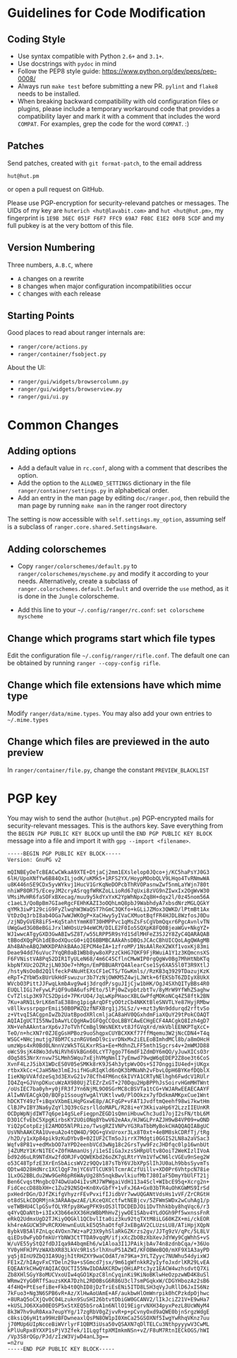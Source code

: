Guidelines for Code Modification
================================

Coding Style
------------

* Use syntax compatible with Python `2.6+` and `3.1+`.
* Use docstrings with `pydoc` in mind
* Follow the PEP8 style guide: https://www.python.org/dev/peps/pep-0008/
* Always run `make test` before submitting a new PR. `pylint` and `flake8` needs to be installed.
* When breaking backward compatibility with old configuration files or plugins,
  please include a temporary workaround code that provides a compatibility
  layer and mark it with a comment that includes the word `COMPAT`.  For
  examples, grep the code for the word `COMPAT`. :)


Patches
-------

Send patches, created with `git format-patch`, to the email address

    hut@hut.pm

or open a pull request on GitHub.

Please use PGP-encryption for security-relevand patches or messages.  The UIDs
of my key are `huterich <hut@lavabit.com>` and `hut <hut@hut.pm>`, my
fingerprint is `1E9B 36EC 051F F6F7 FFC9 69A7 F08C E1E2 00FB 5CDF` and my full
pubkey is at the very bottom of this file.


Version Numbering
-----------------

Three numbers, `A.B.C`, where
* `A` changes on a rewrite
* `B` changes when major configuration incompatibilities occur
* `C` changes with each release


Starting Points
---------------

Good places to read about ranger internals are:

* `ranger/core/actions.py`
* `ranger/container/fsobject.py`

About the UI:

* `ranger/gui/widgets/browsercolumn.py`
* `ranger/gui/widgets/browserview.py`
* `ranger/gui/ui.py`


Common Changes
==============

Adding options
--------------

* Add a default value in `rc.conf`, along with a comment that describes the option.
* Add the option to the `ALLOWED_SETTINGS` dictionary in the file
  `ranger/container/settings.py` in alphabetical order.
* Add an entry in the man page by editing `doc/ranger.pod`, then rebuild the man
  page by running `make man` in the ranger root directory

The setting is now accessible with `self.settings.my_option`, assuming self is a
subclass of `ranger.core.shared.SettingsAware`.


Adding colorschemes
-------------------

* Copy `ranger/colorschemes/default.py` to `ranger/colorschemes/myscheme.py`
  and modify it according to your needs.  Alternatively, create a subclass of
  `ranger.colorschemes.default.Default` and override the `use` method, as it is
  done in the `Jungle` colorscheme.

* Add this line to your `~/.config/ranger/rc.conf`:
  `set colorscheme myscheme`


Change which programs start which file types
--------------------------------------------

Edit the configuration file `~/.config/ranger/rifle.conf`.  The default one can
be obtained by running `ranger --copy-config rifle`.


Change which file extensions have which mime type
-------------------------------------------------

Modify `ranger/data/mime.types`.  You may also add your own entries to `~/.mime.types`


Change which files are previewed in the auto preview
----------------------------------------------------

In `ranger/container/file.py`, change the constant `PREVIEW_BLACKLIST`


PGP key
=======

You may wish to send the author (`hut@hut.pm`) PGP-encrypted mails for
security-relevant messages.  This is the authors key.  Save everything from the
`BEGIN PGP PUBLIC KEY BLOCK` up until the `END PGP PUBLIC KEY BLOCK` message
into a file and import it with `gpg --import <filename>`.

```
-----BEGIN PGP PUBLIC KEY BLOCK-----
Version: GnuPG v2

mQINBEyOeTcBEACwCWkaA9XTE+DtjaCj2mm1EXslelop0JQco+j/KC5haPsYJ0G3
6lH/UpoXNfYw6B84QxILjodK/uKMk5+1RFS2YX/HoypMOobQLV9LHqo4TvRNmwWA
u8K446nSE9CDx5yvWYkvj1HucV1GrKqNeDOPcbThRVOPasnwZwf5nmLaYWjn780t
nhiWP8OR75/EceyJM2cryASrqgfWRKZoLLioRd67qUxi8zVG9nZIwxIx2OgWvW30
VMsiMvHR6faSOFxBXecag/muu9y5kdYxYxK2YpWhNpxZq8H+dqx2l/0z45nom56A
c1aeL3/QoBpBm7GIaeRgcFEHhKAZI3oOQhLmQ8pbJ9WabhdyA7xbsdNrzMGLQGkY
qYMk3iwP129ciG9FyZlwqhW3WaQST7hGmC3QKfo+kGLiJZMox3QWKD/lPtmBt1Ax
VtDzOq3rbI8ab4OGa7wWJWKOgP+XaCHwy5yIVaCXMuotBqfFR4HJDL8WzfosJ0Du
/zjNDyGVER8iF5+Kq5tahtYmmK0T30HMPPvc1qMsZsFsCgVbmQqxr6PgcAvnlvTN
UWqGwd3G0BeBGiJrxlWHOsUz94eWCM/DILE2F0Io5SQXpK8FQ0BjeaWGv+NkgYZ+
WJ1wwcATgyGXD3GwABIwSZ8T/w55LRPP5R9sYd1SdlMHFeZ3SJ2Y8ZyC4QARAQAB
tBBodXQgPGh1dEBodXQucG0+iQI6BBMBCAAkAhsDBQsJCAcCBhUICQoLAgQWAgMB
Ah4BAheABQJWKKDPAhkBAAoJEPCM4eIA+1zfroMP/1NsAAlReX2WXf1voxKj83mi
Deae94dd76uVuc7YqQR0aB1WBb8yw8oXPzzCkHG7QKF9FjRWuiA1Y1z3KQmcnsXS
F6FVNistVA8Pq52DIR1TyULeN68/4m6C45CflnCMwWIP0rgQgWv0Bg7MhHtNbKTq
kbpNfXUc2OZRzjLN03Oe7+hMgn/EmPBBUARYQ4AlearCse1Sy6XA5Sl0T3R9XtlJ
/hstyNsOoBd2Q1lfeckP4NuHtEXsCF1eCTS/TGwKmls//RzKB3q3929TDazujKzK
eRpT+ZYbW5xBUrUkHdFswuzur3b7YzNjOWKM5Z4wjLJWtk+6fEKSbT6ZDIyX8UkX
WVcbO3PittJJFwqLkmbAvg9w4j3drqdP/sguJIjCjw1bHK/OgJ4SXhQITyBBs4R0
EUQLlIGi7eFywLPiQF9u0A6ufsPEto/5lPj0wZvpbtzbtTv/8yMrW9YfWhZ5aghw
CvTZlsLp3K97CS2Dpid+7PKrUO4/JqLwKpPHaocXBLGwPfqMOKoNCq4Z58ftk2BN
7Ku+aRN1L9rLK6mTaE388ng1pigArqDFtyOOtzCb4NKKtBleSNVTLYe87HyjRMbw
v8llkvssrpqprEmii50B0PWZQzfNFXBrg1jJ5LSz/v+mzt3yNn9ddurqd2rftvSo
z+VtvqISACgpnIwZb2UatBpodXRlcmljaCA8aHV0QGxhdmFiaXQuY29tPokCOAQT
AQIAIgUCTI55NwIbAwYLCQgHAwIGFQgCCQoLBBYCAwECHgECF4AACgkQ8Izh4gD7
XN+VehAAkntarXp6vJ7oTVhfCmBgl9WsNEKtvt8JfGVqXrd/mkVblEENKPTqXcC+
TeO/n+hcXN7r0ZJEgGsHPBoz9uoShqpxCUYBCXKKf77ffMqemu3W2jNcCDN4+T4q
WSGC+NHcjmutjg78bM7CsznRGV6mDl9civrDNxMx2iELEoBImhdMCl8b/a8mOHcH
umzWps4xR0Bd0LNnnVzWk5TGLKxrRSa+Ee+MdhnZLFF5mth1Sgcrs4v+2mWMJD88
oWcS9sjK48Wo3dvNiRVh6VkBGn60LcYT7ggo7T6mdF1ZdmDY6mQO/yJuwXICsO3r
dOq58S3NrXrnvw7SLMmh5Wqu7xEjhVMgNmlI7yEmwd79wqW6qEDEP2Z8oe3t6CoS
XvnF4LzJ5ibX1WDcES0V05eSMKk8rK9JS4h3ytpWvOOs+SI7OnggiIU4ed+jUKgx
rtbxXkCc+CJaH5Ne3lmEJsifHGuRIqKld6nQK3bMNaNh2vFbvLOpH6BYKefDQblX
IieKNpVVAfdzeSq3d3EXvG21v78Cfh4FM6nc6kIVYA1CRTyNElhgh6FwdcV1RUlr
IQ4Zq+GJVnpDKucuWzAX980UjZlEZrZxGT+270Dqu2HpBPPhJsSoirvHGmMHTWnt
/oUsIEC7ba0yh+y0jFR3fJYn6NjML9O0SGrMC8cBSVTa1tCG+VWJARwEEAECAAYF
AlIwNVEACgkQ0/BQFp1SsougYwgAlYUKtlvw0/PlOOkzx7yfDdkmAMKpxCue1Wnt
hDCKTY49zT+iBqxVXbmELHqPGxwE8p/ACFqGP+vFAT1JvdftmQeehf98wi7kwtHm
ClBJPvIBY3Na6yZqYl3Q39cGzsrlldoMAPL/R28i+eY3KkivaHp6Y2LzzIIEUnKR
OCDpWpNjdIWT7q6pe14gSLeFiegpnZEGD1sQmniHbuwChc3ud17ojI2sFN/tbL6M
D3O1CfvEbC5XpgKirbsKY2UOiONq8YbwV62eAAx/HJWGLPrAZJH9wB4VP09+wOND
YiQ2pCotpEzjE2AMOD5NlPRizo/TwsgRZIVNPvYG3RaTbbMyBokCHAQQAQIABgUC
UsVNhAAKCRA1UveuA2o4tQW4D/9QG+gVxUroxr3Lx8T0xt+4eBM8skCDRfTj/tRg
/h2D/y1xXp84pik9zKuDYbvB+02IUF2CTm5oJirrX7Mdgti0GGIS2LN8a2aVSac3
Wqfv8P81v+edMxbOO7aYPD2eenbVCd3wNg18c2GrsTyw9FzcJHDfqc0lp16wnbUt
j4ZUMzY1KrN1TEC+Z0fHAmanUsj/i1eSIiGaJxzsSHRpUltv8OoiT2WeKIzlIVoA
bd92d6uLR9NTdXw2fdORJFvQQWEKbd26oZK7gLRtrYVm1VfwCN6lcVGEu9nSeg2W
o53C48TpfzE3XrEnSbAicsWV2z9QQv187sTbY6VJbXPpSlIhJU0aLh9bbsSyvmTs
QDtw4D28HdNrc1XClQgF7mjYC6VTlCUK9lTcmrACzfUillv+XD0Pr6VhtpcN78ie
1LxOG2BBLdu2Ww9GeR6pR6WAyUg28h5nqkBwvlkiufMbTJ80IaF5DmyYbUlFT21j
Ben6CvqstMngbcQ74DwUaO4iIvsMJ7WPWgaiVdH113a4Scl+WIbcE95q+Xcrg2n+
FidCeccD88bXH+c1Zu292NSQ+Kn0XvGbfY+1vFxJ6A+Gx03bTR4uOhKGWMS9IrSd
pxHedrDGn/DJfZKifgVhyzrFEvPvxifIJidbVr7wwUQGANtVdsHs1vVF/ZrCRGtH
ot8dSLkCDQRMjnk3ARAAqwzAE/LKceQXCctfwtNEBjcv/5ZFWmSWDx2wCuhAg1/p
veTWBHU4ClpGSvfOLYRfpy8KwgPFK9sOS3lTDCDEDJOi1DvThhkbby8hqVqc6/r3
q4YvQDaNtb+i3IxX3b66eXX36HzWBbMhHvZjywOE1SAbv4YLdOGh9Pf5wxnssFnR
eRkQ2UdmxUgD2TJKiyOQGkl1QCbvlIta0iz3ku92tqTXtM8iLG60KZX+mi/ckEOR
kh4reAGUCW3PvRCRXHnwnEuULkE5Q5haOtfqFJxEBgAV2CLUzsLU8/ATiHpjXQpN
8ybkVB5AlFZnLqc4VOxn7Wz+aP23X9yhSlaRkGZKrzs2gv/JJTg9zV/qPc/5L8LV
qiEDs0wFybDfmkUrYbNW3CtTTDA9vqqM/ifjxXcZbOBzXbXevJdYWy9CgWhhS+vS
W/uVE55yStQ2fdDJIqa9A4bqmEh6/w1Aloa3I1JPAikjbAv74n8zdnbCqa/+36Uo
YV0yHFHJPVzWAXbXR83LkVc9R1s5rlhXnuP51AZWI/KFOBWeBQ0/mXF9X1A3ayPD
yq5j8InU9ZbQ3IA9UgjhItRHZXY9waCOdAT/m79Ka+3YLTZyyc7NUWhu54dyixWJ
FE1xZ/hIAgvFxCYDeln29a+sSGmcd7jsx/9m61gWfnkkR2yIyfoJxdrlKR29LvEA
EQEAAYkCHwQYAQIACQUCTI55NwIbDAAKCRDwjOHiAPtc3yz1EACW4wzhsdvtQ7Xi
Zb8XHlSGyY8oMUCVxoUIw4qGO1KpzC8lnCyqinKi9KiNoBKlwHeOzpzwWD4K8uSl
WRmw2YyG0RTfSauzsKKA7DzhL2RD0BsG6R86U3cl7smPGqkxW/CDGYHbozAz2sB6
4f4HQ+PtEsefiBe+Fkb4t0QhID8jDzTriEsENi5ITD8LSH3qVyJuRllD6JxIS6Nz
7kFuo3+Ng3N6SPB6vR+Az/XlHwAoUAmE+AF/aukbwHlOmWnrpik0hCPzkdpOjhwc
+8URaQ5oCXjQv0C04Lzukn9SuSHI26btvtDbiGW0GCANV2/lIkJciZ21V+E9wHa7
+kUSLJO6XXa00EOSP5xStXEQ5bSroA1n6NllO19EigrvNXH34pyxPezL8UcWNyM4
8k3W7hv9uR0Axa7eupYYg/17zgRbV0gZjvvR+p+pCvnyOxd9aQWE0bjnSrgzWdgE
c8ksiQ6yH1ta99HzBFDwneaxlQsPN8OW1pI0XmCa25GSOXNf5IwgYwRhqVKnz7uu
j70MUp6UIpNcceBiWVrlyrF1QBM3iUsa50vQSAXN7qDlTELCu3NthpyyywV3CwML
kPlUuRpx8YXXP1sPjV3Zfek/1ILqgftpXMImkmNSn+vZ/F8uM7RtnIECkOGS/hWI
/Vp3S8rQGp/PJd/zIzW3VjwD4anL3g==
=n2ru
-----END PGP PUBLIC KEY BLOCK-----
```
